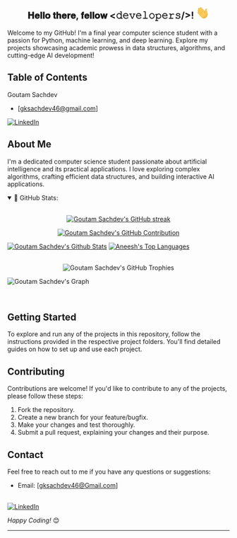 <div align="center">
<h2> 𝐇𝐞𝐥𝐥𝐨 𝐭𝐡𝐞𝐫𝐞, 𝐟𝐞𝐥𝐥𝐨𝐰 <𝚍𝚎𝚟𝚎𝚕𝚘𝚙𝚎𝚛𝚜/>! <img src="https://github.com/ABSphreak/ABSphreak/blob/master/gifs/Hi.gif" width="30"></h2>
</div>



Welcome to my GitHub! I'm a final year computer science student with a passion for Python, machine learning, and deep learning. Explore my projects showcasing academic prowess in data structures, algorithms, and cutting-edge AI development!

## Table of Contents

  Goutam Sachdev
- [gksachdev46@gmail.com]

<a href="https://www.linkedin.com/in/goutam-sachdev-978435190/" target="_blank"><img src="https://img.shields.io/badge/LinkedIn-%230077B5.svg?&style=flat-square&logo=linkedin&logoColor=white" alt="LinkedIn"></a>

## About Me

I'm a dedicated computer science student passionate about artificial intelligence and its practical applications. I love exploring complex algorithms, crafting efficient data structures, and building interactive AI applications.

<details open="">
<summary>
 📔 GitHub Stats:
</summary>
<br>
  <p align="center">
  <a href="https://github.com/GoutamSachdev">
    <img src="https://github-readme-streak-stats.herokuapp.com/?user=GoutamSachdev&theme=radical&border=7F3FBF&background=0D1117" alt="Goutam Sachdev's GitHub streak"/>
  </a>
</p>
  <p align="center">
  <a href="https://github.com/GoutamSachdev">
    <img src="https://github-profile-summary-cards.vercel.app/api/cards/profile-details?username=GoutamSachdev&theme=radical" alt="Goutam Sachdev's GitHub Contribution"/>
  </a>
</p>
</details>

<a> 
    <a href="https://github.com/GoutamSachdev"><img alt="Goutam Sachdev's Github Stats" src="https://denvercoder1-github-readme-stats.vercel.app/api?username=GoutamSachdev&show_icons=true&count_private=true&theme=react&border_color=7F3FBF&bg_color=0D1117&title_color=F85D7F&icon_color=F8D866" height="192px" width="49.5%"/></a>
  <a href="https://github.com/GoutamSachdev"><img alt="Aneesh's Top Languages" src="https://denvercoder1-github-readme-stats.vercel.app/api/top-langs/?username=GoutamSachdev&langs_count=8&layout=compact&theme=react&border_color=7F3FBF&bg_color=0D1117&title_color=F85D7F&icon_color=F8D866" height="192px" width="49.5%"/></a>
  <br/>
</a>

<br />
<p align="center">
 <img src="https://github-profile-trophy.vercel.app/?username=GoutamSachdev&theme=radical&border=7F3FBF&background=0D1117" alt="Goutam Sachdev's GitHub Trophies"/>
</p>


![Goutam Sachdev's Graph](https://github-readme-activity-graph.vercel.app/graph?username=GoutamSachdev&custom_title=Goutam%20Sachdev's%20GitHub%20Activity%20Graph&bg_color=0D1117&color=7F3FBF&line=7F3FBF&point=7F3FBF&area_color=FFFFFF&title_color=FFFFFF&area=true)

<br />


## Getting Started

To explore and run any of the projects in this repository, follow the instructions provided in the respective project folders. You'll find detailed guides on how to set up and use each project.

## Contributing

Contributions are welcome! If you'd like to contribute to any of the projects, please follow these steps:

1. Fork the repository.
2. Create a new branch for your feature/bugfix.
3. Make your changes and test thoroughly.
4. Submit a pull request, explaining your changes and their purpose.

## Contact

Feel free to reach out to me if you have any questions or suggestions:

- Email: [gksachdev46@Gmail.com]
<br>
<a href="https://www.linkedin.com/in/goutam-sachdev-978435190/" target="_blank"><img src="https://img.shields.io/badge/LinkedIn-%230077B5.svg?&style=flat-square&logo=linkedin&logoColor=white" alt="LinkedIn"></a>

<i>Happy Coding!</i> 😊

---



